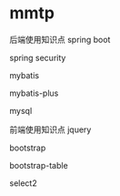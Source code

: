 # mmtp
后端使用知识点
spring boot

spring security

mybatis

mybatis-plus

mysql

前端使用知识点
jquery

bootstrap

bootstrap-table

select2

